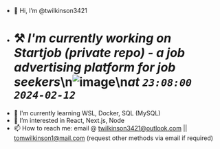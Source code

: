 - 👋 Hi, I’m @twilkinson3421
- # ⚒️ ***I'm currently working on Startjob (private repo) - a job advertising platform for job seekers***\n![image](https://github.com/twilkinson3421/twilkinson3421/assets/88404826/006c552a-8c8f-40cd-a2fa-9beaf85889b5)\n*at `23:08:00 2024-02-12`*
- 🏫 I'm currently learning WSL, Docker, SQL (MySQL)
- 👀 I’m interested in React, Next.js, Node
- 📫 How to reach me: email @ twilkinson3421@outlook.com || tomwilkinson1@mail.com (request other methods via email if required)
